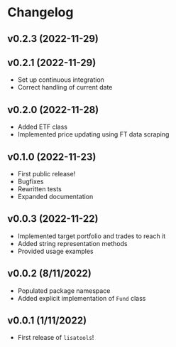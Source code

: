 # Changelog

<!--next-version-placeholder-->

## v0.2.3 (2022-11-29)


## v0.2.1 (2022-11-29)

- Set up continuous integration
- Correct handling of current date

## v0.2.0 (2022-11-28)

- Added ETF class
- Implemented price updating using FT data scraping

## v0.1.0 (2022-11-23)

- First public release!
- Bugfixes
- Rewritten tests
- Expanded documentation

## v0.0.3 (2022-11-22)

- Implemented target portfolio and trades to reach it
- Added string representation methods
- Provided usage examples

## v0.0.2 (8/11/2022)

- Populated package namespace
- Added explicit implementation of `Fund` class

## v0.0.1 (1/11/2022)

- First release of `lisatools`!